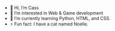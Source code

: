 - 👋 Hi, I’m Cass
- 👀 I’m interested in Web & Game development
- 🌱 I’m currently learning Python, HTML, and CSS.
- ⚡ Fun fact: I have a cat named Noelle.

<!---
CSEcass/CSEcass is a ✨ special ✨ repository because its `README.md` (this file) appears on your GitHub profile.
You can click the Preview link to take a look at your changes.
--->
